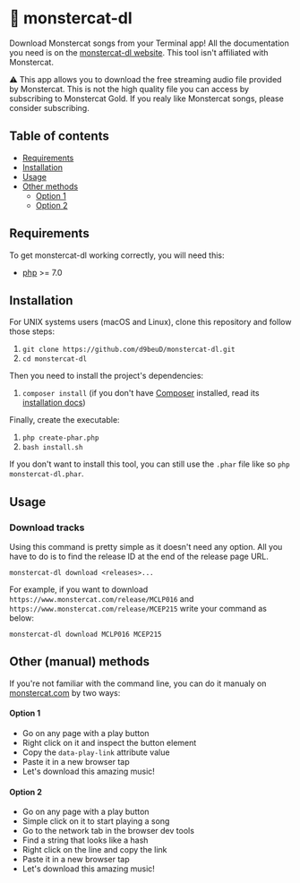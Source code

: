 # :musical_note: monstercat-dl

Download Monstercat songs from your Terminal app! All the documentation you need is on the [monstercat-dl website](https://monstercat-dl.d9beud.com/). This tool isn't affiliated with Monstercat.

⚠️ This app allows you to download the free streaming audio file provided by Monstercat. This is not the high quality file you can access by subscribing to Monstercat Gold. If you realy like Monstercat songs, please consider subscribing. 

## Table of contents

- [Requirements](#requirements)
- [Installation](#installation)
- [Usage](#usage)
- [Other methods](#other-methods)
  - [Option 1](#option-1)
  - [Option 2](#option-2)

## Requirements

To get monstercat-dl working correctly, you will need this:
- [php](https://php.net) >= 7.0

## Installation

For UNIX systems users (macOS and Linux), clone this repository and follow those steps:

1. `git clone https://github.com/d9beuD/monstercat-dl.git`
2. `cd monstercat-dl`

Then you need to install the project's dependencies:

1. `composer install` (if you don't have [Composer](https://getcomposer.org) installed, read its [installation docs](https://getcomposer.org/doc/00-intro.md))

Finally, create the executable:

1. `php create-phar.php`
2. `bash install.sh`

If you don't want to install this tool, you can still use the `.phar` file like so `php monstercat-dl.phar`.

## Usage

### Download tracks

Using this command is pretty simple as it doesn't need any option. All you have to do is to find the release ID at the end of the release page URL.

```
monstercat-dl download <releases>...
```

For example, if you want to download `https://www.monstercat.com/release/MCLP016` and `https://www.monstercat.com/release/MCEP215` write your command as below:

```
monstercat-dl download MCLP016 MCEP215
```

## Other (manual) methods

If you're not familiar with the command line, you can do it manualy on [monstercat.com](https://www.monstercat.com) by two ways:

#### Option 1
- Go on any page with a play button
- Right click on it and inspect the button element
- Copy the `data-play-link` attribute value
- Paste it in a new browser tap
- Let's download this amazing music!

#### Option 2
- Go on any page with a play button
- Simple click on it to start playing a song
- Go to the network tab in the browser dev tools
- Find a string that looks like a hash
- Right click on the line and copy the link
- Paste it in a new browser tap
- Let's download this amazing music!
